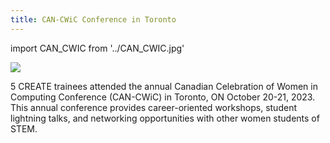 ```yaml
---
title: CAN-CWiC Conference in Toronto 
---
```

import CAN_CWIC from '../CAN_CWIC.jpg'

 

<p ><img src={CAN_CWIC}/></p>

5 CREATE trainees attended the annual Canadian Celebration of Women in Computing Conference (CAN-CWiC) in Toronto, ON October 20-21, 2023. This annual conference provides career-oriented workshops, student lightning talks, and networking opportunities with other women students of STEM.